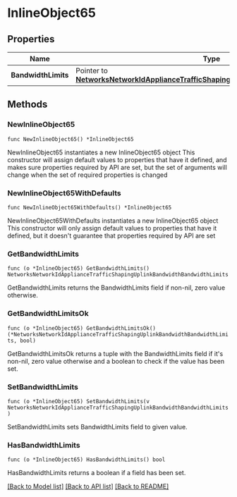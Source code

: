 # InlineObject65

## Properties

Name | Type | Description | Notes
------------ | ------------- | ------------- | -------------
**BandwidthLimits** | Pointer to [**NetworksNetworkIdApplianceTrafficShapingUplinkBandwidthBandwidthLimits**](NetworksNetworkIdApplianceTrafficShapingUplinkBandwidthBandwidthLimits.md) |  | [optional] 

## Methods

### NewInlineObject65

`func NewInlineObject65() *InlineObject65`

NewInlineObject65 instantiates a new InlineObject65 object
This constructor will assign default values to properties that have it defined,
and makes sure properties required by API are set, but the set of arguments
will change when the set of required properties is changed

### NewInlineObject65WithDefaults

`func NewInlineObject65WithDefaults() *InlineObject65`

NewInlineObject65WithDefaults instantiates a new InlineObject65 object
This constructor will only assign default values to properties that have it defined,
but it doesn't guarantee that properties required by API are set

### GetBandwidthLimits

`func (o *InlineObject65) GetBandwidthLimits() NetworksNetworkIdApplianceTrafficShapingUplinkBandwidthBandwidthLimits`

GetBandwidthLimits returns the BandwidthLimits field if non-nil, zero value otherwise.

### GetBandwidthLimitsOk

`func (o *InlineObject65) GetBandwidthLimitsOk() (*NetworksNetworkIdApplianceTrafficShapingUplinkBandwidthBandwidthLimits, bool)`

GetBandwidthLimitsOk returns a tuple with the BandwidthLimits field if it's non-nil, zero value otherwise
and a boolean to check if the value has been set.

### SetBandwidthLimits

`func (o *InlineObject65) SetBandwidthLimits(v NetworksNetworkIdApplianceTrafficShapingUplinkBandwidthBandwidthLimits)`

SetBandwidthLimits sets BandwidthLimits field to given value.

### HasBandwidthLimits

`func (o *InlineObject65) HasBandwidthLimits() bool`

HasBandwidthLimits returns a boolean if a field has been set.


[[Back to Model list]](../README.md#documentation-for-models) [[Back to API list]](../README.md#documentation-for-api-endpoints) [[Back to README]](../README.md)


